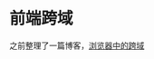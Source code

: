 前端跨域
===

之前整理了一篇博客，[浏览器中的跨域](http://www.shymean.com/article/%E6%B5%8F%E8%A7%88%E5%99%A8%E4%B8%AD%E7%9A%84%E8%B7%A8%E5%9F%9)
